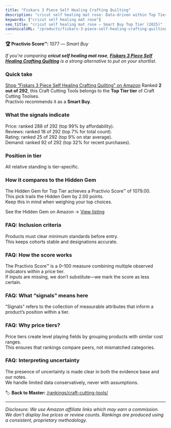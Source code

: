 ```yaml
---
title: "Fiskars 3 Piece Self Healing Crafting Quilting"
description: "cricut self healing mat rose: Data-driven within Top Tier ranking using the Practivio Score™. Positioned by quality, value, demand, findability, momentum."
keywords: ["cricut self healing mat rose"]
seo_title: "cricut self healing mat rose — Smart Buy Top Tier (2025)"
canonicalURL: "/products/fiskars-3-piece-self-healing-crafting-quilting-B08XJKWGSS/"
---
```


**🏆 Practivio Score™:** 1077 — _Smart Buy_


*If you're comparing **cricut self healing mat rose**, **[Fiskars 3 Piece Self Healing Crafting Quilting](https://www.amazon.com/dp/B08XJKWGSS?tag=practivio-20)** is a strong alternative to put on your shortlist.*
### Quick take
[Shop “Fiskars 3 Piece Self Healing Crafting Quilting” on Amazon](https://www.amazon.com/dp/B08XJKWGSS?tag=practivio-20)
Ranked **2 out of 292**, this Craft Cutting Tools belongs to the **Top Tier tier** of Craft Cutting Toolses.  
Practivio recommends it as a **Smart Buy**.

### What the signals indicate
Price: ranked 288 of 292 (top 99% by affordability).  
Reviews: ranked 18 of 292 (top 7% for total count).  
Rating: ranked 25 of 292 (top 9% on star average).  
Demand: ranked 92 of 292 (top 32% for recent purchases).

### Position in tier
All relative standing is tier-specific.

### How it compares to the Hidden Gem
The Hidden Gem for Top Tier achieves a Practivio Score™ of 1079.00.  
This pick trails the Hidden Gem by 2.00 points.  
Keep this in mind when weighing your top choices.  

See the Hidden Gem on Amazon → [View listing](https://www.amazon.com/dp/B016LDV41S?tag=practivio-20)

### FAQ: Inclusion criteria
Products must clear minimum standards before entry.  
This keeps cohorts stable and designations accurate.

### FAQ: How the score works
The Practivio Score™ is a 0–100 measure combining multiple observed indicators within a price tier.  
If inputs are missing, we don’t substitute—we mark the score as less certain.

### FAQ: What “signals” means here
“Signals” refers to the collection of measurable attributes that inform a product’s position within a tier.

### FAQ: Why price tiers?
Price tiers create level playing fields by grouping products with similar cost ranges.  
This ensures that rankings compare peers, not mismatched categories.

### FAQ: Interpreting uncertainty
The presence of uncertainty is made clear in both the evidence base and our notes.  
We handle limited data conservatively, never with assumptions.


🏷️ **Back to Master:** [/rankings/craft-cutting-tools/](/rankings/craft-cutting-tools/)

---
_Disclosure: We use Amazon affiliate links which may earn a commission. We don’t display live prices or review counts. Rankings are produced using a consistent, proprietary methodology._
